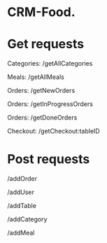# CRM-Food. 


# Get requests

Categories:   /getAllCategories

Meals:        /getAllMeals


Orders:       /getNewOrders

Orders:       /getInProgressOrders

Orders:       /getDoneOrders


Checkout:     /getCheckout:tableID

# Post requests

  /addOrder
  
  /addUser
  
  /addTable
  
  /addCategory
  
  /addMeal

